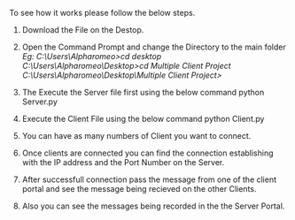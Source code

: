 To see how it works please follow the below steps.

1. Download the File on the Destop.

2. Open the Command Prompt and change the Directory to the main folder
        *Eg: C:\Users\Alpharomeo>cd desktop*
        *C:\Users\Alpharomeo\Desktop>cd Multiple Client Project*
        *C:\Users\Alpharomeo\Desktop\Multiple Client Project>*
        
3. The Execute the Server file first using the below command
    python Server.py
    
4. Execute the Client File using the below command
    python Client.py
    
5. You can have as many numbers of Client you want to connect.

6. Once clients are connected you can find the connection establishing with the IP address and the Port Number on the Server.

7. After successfull connection pass the message from one of the client portal and see the message being recieved on the other Clients.

8. Also you can see the messages being recorded in the the Server Portal.
